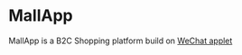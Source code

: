 # MallApp
MallApp is a B2C Shopping platform build on [WeChat applet](https://www.qcloud.com/solution/la?utm_source=pcsem1&utm_medium=kwd-262446228370&utm_campaign=google&gclid=Cj0KEQiA-_HDBRD2lomhoufc1JkBEiQA0TVMmtlfOGHmpl1Ys65JE0IuhDZJb-49aD6njL7bHVsCQJoaAtPE8P8HAQ) 
